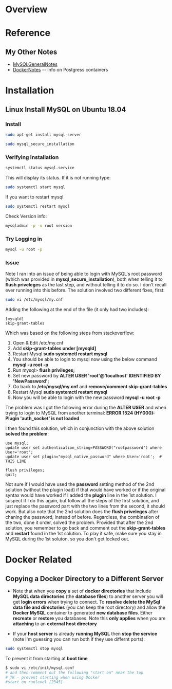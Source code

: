 # Overview

# Reference

## My Other Notes

* [MySQLGeneralNotes](https://github.com/GitLeeRepo/MySQLNotes/blob/master/MySQLGeneralNotes.md#overview)
* [DockerNotes](https://github.com/GitLeeRepo/DockerNotes/blob/master/DockerNotes.md#overview) -- info on Postgress containers


# Installation

## Linux Install MySQL on Ubuntu 18.04

### Install

```bash
sudo apt-get install mysql-server

sudo mysql_secure_installation
```

### Verifying Installation

```bash
systemctl status mysql.service 
```
This will display its status.  If it is not running type: 

```bash
sudo systemctl start mysql
```

If you want to restart mysql

```bash
sudo systemctl restart mysql
```

Check Version info:

```bash
mysqladmin -p -u root version
```

### Try Logging in

```bash
mysql -u root -p
```

### Issue

Note I ran into an issue of being able to login with MySQL's root password (which was provided in **mysql_secure_installation**), both when telling it to **flush priveleges** as the last step, and without telling it to do so.  I don't recall ever running into this before.  The solution involved two different fixes, first:

```bash
sudo vi /etc/mysql/my.cnf
```

Adding the following at the end of the file (it only had two includes):

```
[mysqld]
skip-grant-tables
```

Which was based on the following steps from stackoverflow:

1. Open & Edit /etc/my.cnf
2. Add **skip-grant-tables under [mysqld]**
3. Restart Mysql **sudo systemctl restart mysql**
4. You should be able to login to mysql now using the below command **mysql -u root -p**
5. Run mysql> **flush privileges;**
6. Set new password by **ALTER USER 'root'@'localhost' IDENTIFIED BY 'NewPassword';**
7. Go back to **/etc/mysql/my.cnf** and **remove/comment skip-grant-tables**
8. Restart Mysql **sudo systemctl restart mysql**
9. Now you will be able to login with the new password **mysql -u root -p**

The problem was I got the following error during the **ALTER USER** and when trying to login to MySQL from another terminal: **ERROR 1524 (HY000): Plugin 'auth_socket' is not loaded**

I then found this solution, which in conjunction with the above solution **solved the problem**:

```
use mysql;
update user set authentication_string=PASSWORD("rootpassword") where User='root';
update user set plugin="mysql_native_password" where User='root';  # THIS LINE

flush privileges;
quit;
```

Not sure if I would have used the **password** setting method of the 2nd solution (without the plugin load) if that would have worked or if the original syntax would have worked if I added the **plugin** line in the 1st solution.  I suspect if I do this again, but follow all the steps of the first solution, and just replace the password part with the two lines from the second, it should work.  But also note that the 2nd solution does the **flush priveleges** after chaning the password, instead of before.  Regardless, the combination of the two, done it order, solved the problem. Provided that after the 2nd solution, you remember to go back and comment out the **skip-grant-tables** and **restart** found in the 1st solution.  To play it safe, make sure you stay in MySQL during the 1st soluton, so you don't get locked out.

# Docker Related

## Copying a Docker Directory to a Different Server

* Note that when you **copy** a set of **docker directories** that include **MySQL data directories** (the **database files**) to another server you will get **login errors** when trying to connect.  To **resolve** **delete the MySql data file and directories** (you can keep the root directory) and allow the **Docker MySQL** container to generated **new database files**.  Either **recreate** or **restore** you databases.  Note this **only applies** when you are **attaching** to an **external host directory**

* If your **host server** is already **running MySQL** then **stop the service** (note I'm guessing you can run both if they use differnt ports):

```bash
sudo systemctl stop mysql
```

To prevent it from starting at **boot time**

```bash
$ sudo vi /etc/init/mysql.conf
# and then comment out the following "start on" near the top
# TK - prevent starting when using Docker
#start on runlevel [2345]
```
